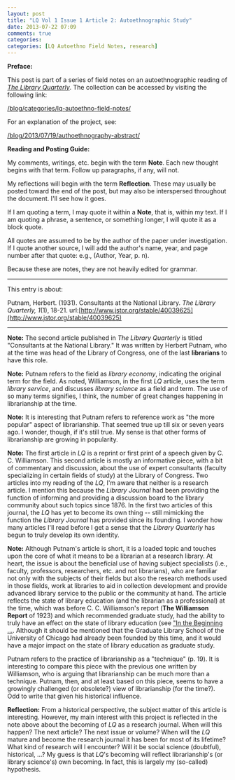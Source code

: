 ```yaml
---
layout: post
title: "LQ Vol 1 Issue 1 Article 2: Autoethnographic Study"
date: 2013-07-22 07:09
comments: true
categories: 
categories: [LQ Autoethno Field Notes, research]
---
```


**Preface:**

This post is part of a series of field notes on an
autoethnographic reading of [*The Library
Quarterly*](http://www.press.uchicago.edu/ucp/journals/journal/lq.html).
The collection can be accessed by visiting the following link:

[/blog/categories/lq-autoethno-field-notes/](/blog/categories/lq-autoethno-field-notes/)

For an explanation of the project, see:

[/blog/2013/07/19/authoethnography-abstract/](/blog/2013/07/19/authoethnography-abstract/)

**Reading and Posting Guide:**

My comments, writings, etc. begin with the term **Note**. Each new
thought begins with that term. Follow up paragraphs, if any, will
not.

My reflections will begin with the term **Reflection**. These may
usually be posted toward the end of the post, but may also be
interspersed throughout the document. I'll see how it goes.

If I am quoting a term, I may quote it within a **Note**, that is,
within my text. If I am quoting a phrase, a sentence, or something
longer, I will quote it as a block quote.

All quotes are assumed to be by the author of the paper under
investigation. If I quote another source, I will add the author's
name, year, and page number after that quote: e.g., (Author, Year,
p. n).

Because these are notes, they are not heavily edited for grammar.

---

This entry is about:

Putnam, Herbert. (1931). Consultants at the National Library. *The
Library Quarterly, 1*(1), 18-21.
url:[http://www.jstor.org/stable/40039625](http://www.jstor.org/stable/40039625)

---

**Note:** The second article published in *The Library Quarterly*
is titled "Consultants at the National Library." It was written by
Herbert Putnam, who at the time was head of the Library of
Congress, one of the last **librarians** to have this role.

**Note:** Putnam refers to the field as *library economy*,
indicating the original term for the field. As noted, Williamson,
in the first *LQ* article, uses the term *library service*, and
discusses *library science* as a field and term. The use of so
many terms signifies, I think, the number of great changes
happening in librarianship at the time.

**Note:** It is interesting that Putnam refers to reference work
as "the more popular" aspect of librarianship. That seemed true up
till six or seven years ago. I wonder, though, if it's still true.
My sense is that other forms of librarianship are growing in
popularity.

**Note:** The first article in *LQ* is a reprint or first print of
a speech given by C. C. Williamson. This second article is mostly
an informative piece, with a bit of commentary and discussion,
about the use of expert consultants (faculty specializing in
certain fields of study) at the Library of Congress. Two articles
into my reading of the *LQ*, I'm aware that neither is a research
article. I mention this because the *Library Journal* had been
providing the function of informing and providing a discussion
board to the library community about such topics since 1876. In
the first two articles of this journal, the *LQ* has yet to become
its own thing -- still mimicking the function the *Library
Journal* has provided since its founding. I wonder how many
articles I'll read before I get a sense that the *Library
Quarterly* has begun to truly develop its own identity.

**Note:** Although Putnam's article is short, it is a loaded topic
and touches upon the core of what it means to be a librarian at a
research library. At heart, the issue is about the beneficial use
of having subject specialists (i.e., faculty, professors,
researchers, etc. and not librarians), who are familiar not only
with the subjects of their fields but also the research methods
used in those fields, work at libraries to aid in collection
development and provide advanced library service to the public or
the community at hand. The article reflects the state of library
education (and the librarian as a professional) at the time, which
was before C. C. Williamson's report (**The Williamson Report** of
1923) and which recommended graduate study, had the ability to
truly have an effect on the state of library education (see ["In
the Beginning
...](http://www.ala.org/offices/hrdr/librarysupportstaff/history_of_library_support_staff).
Although it should be mentioned that the Graduate Library School
of the University of Chicago had already been founded by this
time, and it would have a major impact on the state of library
education as graduate study.

Putnam refers to the practice of librarianship as a "technique"
(p. 19). It is interesting to compare this piece with the previous
one written by Williamson, who is arguing that librarianship can
be much more than a technique. Putnam, then, and at least based on
this piece, seems to have a growingly challenged (or obsolete?)
view of librarianship (for the time?). Odd to write that given his
historical influence.

**Reflection:** From a historical perspective, the subject matter
of this article is interesting. However, my main interest with
this project is reflected in the note above about the becoming of
*LQ* as a research journal. When will this happen? The next
article? The next issue or volume? When will the *LQ* mature and
become the research journal it has been for most of its lifetime?
What kind of research will I encounter? Will it be social science
(doubtful), historical, ...? My guess is that *LQ*'s becoming will
reflect librarianship's (or library science's) own becoming. In
fact, this is largely my (so-called) hypothesis.

